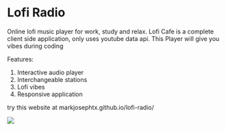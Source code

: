 # Lofi Radio

Online lofi music player for work, study and relax. Lofi Cafe is a complete client side application, only uses youtube data api.
This Player will give you vibes during coding 

Features:
  1. Interactive audio player
  2. Interchangeable stations
  3. Lofi vibes
  4. Responsive application

try this website at markjosephtx.github.io/lofi-radio/

![](http://markjosephtx.com/wp-content/uploads/2025/05/lofi.radio_.screenshot.png?auto=format&auto=compress)


